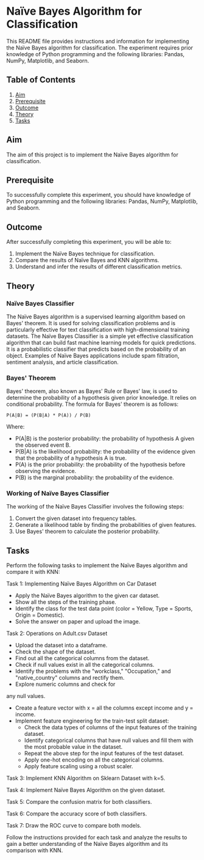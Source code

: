 # Naïve Bayes Algorithm for Classification

This README file provides instructions and information for implementing the Naïve Bayes algorithm for classification. The experiment requires prior knowledge of Python programming and the following libraries: Pandas, NumPy, Matplotlib, and Seaborn.

## Table of Contents
1. [Aim](#aim)
2. [Prerequisite](#prerequisite)
3. [Outcome](#outcome)
4. [Theory](#theory)
5. [Tasks](#tasks)

<a name="aim"></a>
## Aim
The aim of this project is to implement the Naïve Bayes algorithm for classification.

<a name="prerequisite"></a>
## Prerequisite
To successfully complete this experiment, you should have knowledge of Python programming and the following libraries: Pandas, NumPy, Matplotlib, and Seaborn.

<a name="outcome"></a>
## Outcome
After successfully completing this experiment, you will be able to:
1. Implement the Naïve Bayes technique for classification.
2. Compare the results of Naïve Bayes and KNN algorithms.
3. Understand and infer the results of different classification metrics.

<a name="theory"></a>
## Theory
### Naïve Bayes Classifier
The Naïve Bayes algorithm is a supervised learning algorithm based on Bayes' theorem. It is used for solving classification problems and is particularly effective for text classification with high-dimensional training datasets. The Naïve Bayes Classifier is a simple yet effective classification algorithm that can build fast machine learning models for quick predictions. It is a probabilistic classifier that predicts based on the probability of an object. Examples of Naïve Bayes applications include spam filtration, sentiment analysis, and article classification.

### Bayes' Theorem
Bayes' theorem, also known as Bayes' Rule or Bayes' law, is used to determine the probability of a hypothesis given prior knowledge. It relies on conditional probability. The formula for Bayes' theorem is as follows:

```
P(A|B) = (P(B|A) * P(A)) / P(B)
```

Where:
- P(A|B) is the posterior probability: the probability of hypothesis A given the observed event B.
- P(B|A) is the likelihood probability: the probability of the evidence given that the probability of a hypothesis A is true.
- P(A) is the prior probability: the probability of the hypothesis before observing the evidence.
- P(B) is the marginal probability: the probability of the evidence.

### Working of Naïve Bayes Classifier
The working of the Naïve Bayes Classifier involves the following steps:
1. Convert the given dataset into frequency tables.
2. Generate a likelihood table by finding the probabilities of given features.
3. Use Bayes' theorem to calculate the posterior probability.

<a name="tasks"></a>
## Tasks
Perform the following tasks to implement the Naïve Bayes algorithm and compare it with KNN:

Task 1: Implementing Naïve Bayes Algorithm on Car Dataset
- Apply the Naïve Bayes algorithm to the given car dataset.
- Show all the steps of the training phase.
- Identify the class for the test data point (color = Yellow, Type = Sports, Origin = Domestic).
- Solve the answer on paper and upload the image.

Task 2: Operations on Adult.csv Dataset
- Upload the dataset into a dataframe.
- Check the shape of the dataset.
- Find out all the categorical columns from the dataset.
- Check if null values exist in all the categorical columns.
- Identify the problems with the "workclass," "Occupation," and "native_country" columns and rectify them.
- Explore numeric columns and check for

 any null values.
- Create a feature vector with x = all the columns except income and y = income.
- Implement feature engineering for the train-test split dataset:
  - Check the data types of columns of the input features of the training dataset.
  - Identify categorical columns that have null values and fill them with the most probable value in the dataset.
  - Repeat the above step for the input features of the test dataset.
  - Apply one-hot encoding on all the categorical columns.
  - Apply feature scaling using a robust scaler.

Task 3: Implement KNN Algorithm on Sklearn Dataset with k=5.

Task 4: Implement Naïve Bayes Algorithm on the given dataset.

Task 5: Compare the confusion matrix for both classifiers.

Task 6: Compare the accuracy score of both classifiers.

Task 7: Draw the ROC curve to compare both models.

Follow the instructions provided for each task and analyze the results to gain a better understanding of the Naïve Bayes algorithm and its comparison with KNN.